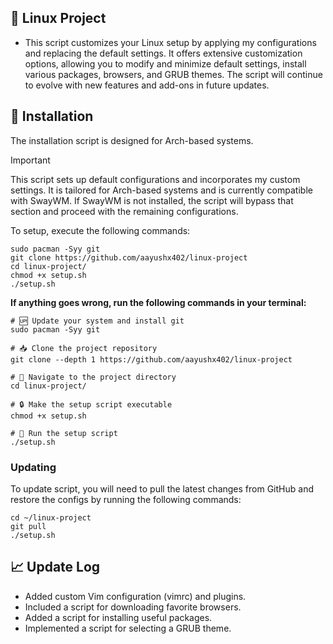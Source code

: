## 🌟 Linux Project
- This script customizes your Linux setup by applying my configurations and replacing the default settings. It offers extensive customization options, allowing you to modify and minimize default settings, install various packages, browsers, and GRUB themes. The script will continue to evolve with new features and add-ons in future updates.

## 🚀 Installation

The installation script is designed for Arch-based systems.

> [!IMPORTANT]
> This script sets up default configurations and incorporates my custom settings. It is tailored for Arch-based systems and is currently compatible with SwayWM. If SwayWM is not installed, the script will bypass that section and proceed with the remaining configurations.

To setup, execute the following commands:

```shell
sudo pacman -Syy git
git clone https://github.com/aayushx402/linux-project
cd linux-project/
chmod +x setup.sh
./setup.sh
```

**If anything goes wrong, run the following commands in your terminal:**

```shell
# 🆙 Update your system and install git
sudo pacman -Syy git

# 📥 Clone the project repository
git clone --depth 1 https://github.com/aayushx402/linux-project

# 📂 Navigate to the project directory
cd linux-project/

# 🔒 Make the setup script executable
chmod +x setup.sh

# 🚀 Run the setup script
./setup.sh
```

### Updating
To update script, you will need to pull the latest changes from GitHub and restore the configs by running the following commands:

```shell
cd ~/linux-project
git pull
./setup.sh
```

## 📈 Update Log
- Added custom Vim configuration (vimrc) and plugins.
- Included a script for downloading favorite browsers.
- Added a script for installing useful packages.
- Implemented a script for selecting a GRUB theme.


